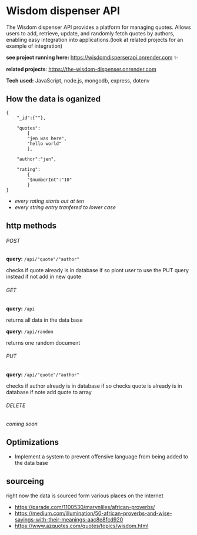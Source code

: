 # Wisdom dispenser API
The Wisdom dispenser API provides a platform for managing quotes. Allows users to add, retrieve, update, and randomly fetch quotes by authors, enabling easy integration into applications.(look at related projects for an example of integration)

**see project running here:** https://wisdomdisperserapi.onrender.com ✨

**related projects**: https://the-wisdom-dispenser.onrender.com

**Tech used:** JavaScript, node.js, mongodb, express, dotenv

## How the data is oganized
    {
        "_id":{""},
        
        "quotes":
            [
            "jen was here",
            "hello world"
            ],
            
        "author":"jen",
        
        "rating":
            {
            "$numberInt":"10"
            }
    }
    
 
* *every rating starts out at ten*
* *every string entry tranfered to lower case*



## http methods

###### POST
**query:** ```/api/"quote"/"author"```
    
checks if quote already is in database if so piont user to use the PUT query instead
if not add in new quote
    
###### GET
**query:** ```/api```
    
returns all data in the data base

**query:** ```/api/random```
    
returns one random document



    
###### PUT
**query:** ```/api/"quote"/"author"```
    
checks if author already is in database 
if so checks quote is already is in database
if note add quote to array
    
###### DELETE
*coming soon*


## Optimizations
 - Implement a system to prevent offensive language from being added to the data base

## sourceing
right now the data is sourced form various places on the internet
- https://parade.com/1100530/marynliles/african-proverbs/
- https://medium.com/illumination/50-african-proverbs-and-wise-sayings-with-their-meanings-aac8e8fcd920
- https://www.azquotes.com/quotes/topics/wisdom.html
